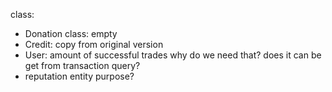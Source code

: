 class:
- Donation class: empty
- Credit: copy from original version
- User: amount of successful trades why do we need that? does it can be get from transaction query?
- reputation entity purpose?
